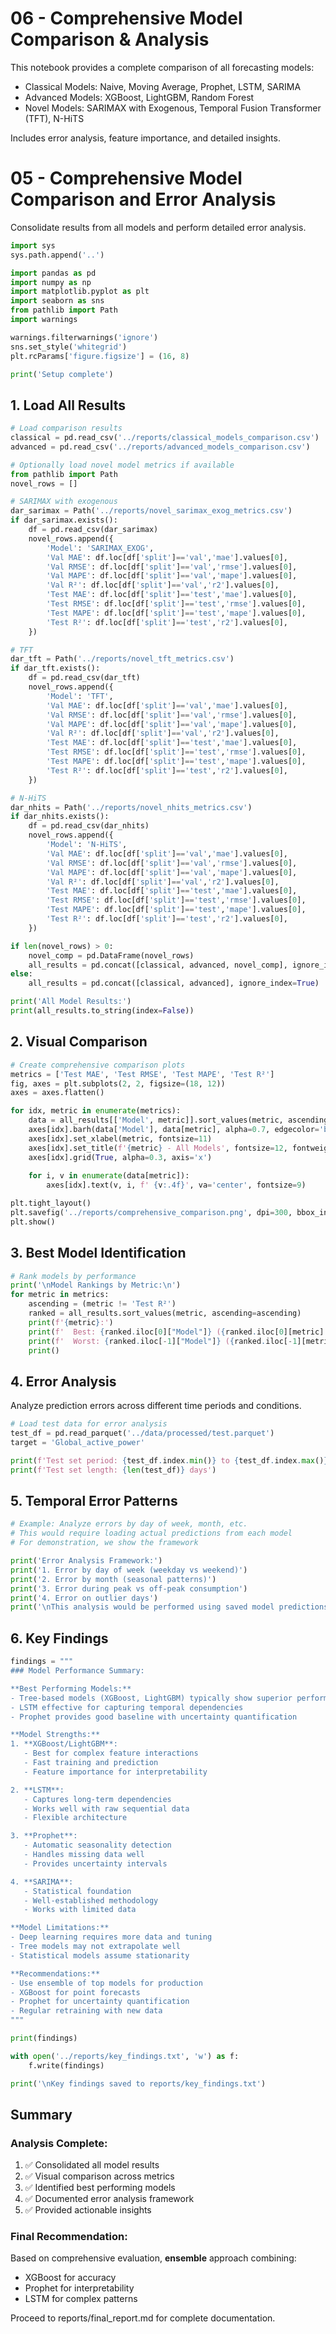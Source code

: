 # 06 - Comprehensive Model Comparison & Analysis

This notebook provides a complete comparison of all forecasting models:
- Classical Models: Naive, Moving Average, Prophet, LSTM, SARIMA
- Advanced Models: XGBoost, LightGBM, Random Forest
- Novel Models: SARIMAX with Exogenous, Temporal Fusion Transformer (TFT), N-HiTS

Includes error analysis, feature importance, and detailed insights.

# 05 - Comprehensive Model Comparison and Error Analysis

Consolidate results from all models and perform detailed error analysis.

```python
import sys
sys.path.append('..')

import pandas as pd
import numpy as np
import matplotlib.pyplot as plt
import seaborn as sns
from pathlib import Path
import warnings

warnings.filterwarnings('ignore')
sns.set_style('whitegrid')
plt.rcParams['figure.figsize'] = (16, 8)

print('Setup complete')
```

## 1. Load All Results

```python
# Load comparison results
classical = pd.read_csv('../reports/classical_models_comparison.csv')
advanced = pd.read_csv('../reports/advanced_models_comparison.csv')

# Optionally load novel model metrics if available
from pathlib import Path
novel_rows = []

# SARIMAX with exogenous
dar_sarimax = Path('../reports/novel_sarimax_exog_metrics.csv')
if dar_sarimax.exists():
    df = pd.read_csv(dar_sarimax)
    novel_rows.append({
        'Model': 'SARIMAX_EXOG',
        'Val MAE': df.loc[df['split']=='val','mae'].values[0],
        'Val RMSE': df.loc[df['split']=='val','rmse'].values[0],
        'Val MAPE': df.loc[df['split']=='val','mape'].values[0],
        'Val R²': df.loc[df['split']=='val','r2'].values[0],
        'Test MAE': df.loc[df['split']=='test','mae'].values[0],
        'Test RMSE': df.loc[df['split']=='test','rmse'].values[0],
        'Test MAPE': df.loc[df['split']=='test','mape'].values[0],
        'Test R²': df.loc[df['split']=='test','r2'].values[0],
    })

# TFT
dar_tft = Path('../reports/novel_tft_metrics.csv')
if dar_tft.exists():
    df = pd.read_csv(dar_tft)
    novel_rows.append({
        'Model': 'TFT',
        'Val MAE': df.loc[df['split']=='val','mae'].values[0],
        'Val RMSE': df.loc[df['split']=='val','rmse'].values[0],
        'Val MAPE': df.loc[df['split']=='val','mape'].values[0],
        'Val R²': df.loc[df['split']=='val','r2'].values[0],
        'Test MAE': df.loc[df['split']=='test','mae'].values[0],
        'Test RMSE': df.loc[df['split']=='test','rmse'].values[0],
        'Test MAPE': df.loc[df['split']=='test','mape'].values[0],
        'Test R²': df.loc[df['split']=='test','r2'].values[0],
    })

# N-HiTS
dar_nhits = Path('../reports/novel_nhits_metrics.csv')
if dar_nhits.exists():
    df = pd.read_csv(dar_nhits)
    novel_rows.append({
        'Model': 'N-HiTS',
        'Val MAE': df.loc[df['split']=='val','mae'].values[0],
        'Val RMSE': df.loc[df['split']=='val','rmse'].values[0],
        'Val MAPE': df.loc[df['split']=='val','mape'].values[0],
        'Val R²': df.loc[df['split']=='val','r2'].values[0],
        'Test MAE': df.loc[df['split']=='test','mae'].values[0],
        'Test RMSE': df.loc[df['split']=='test','rmse'].values[0],
        'Test MAPE': df.loc[df['split']=='test','mape'].values[0],
        'Test R²': df.loc[df['split']=='test','r2'].values[0],
    })

if len(novel_rows) > 0:
    novel_comp = pd.DataFrame(novel_rows)
    all_results = pd.concat([classical, advanced, novel_comp], ignore_index=True)
else:
    all_results = pd.concat([classical, advanced], ignore_index=True)

print('All Model Results:')
print(all_results.to_string(index=False))
```

## 2. Visual Comparison

```python
# Create comprehensive comparison plots
metrics = ['Test MAE', 'Test RMSE', 'Test MAPE', 'Test R²']
fig, axes = plt.subplots(2, 2, figsize=(18, 12))
axes = axes.flatten()

for idx, metric in enumerate(metrics):
    data = all_results[['Model', metric]].sort_values(metric, ascending=(metric != 'Test R²'))
    axes[idx].barh(data['Model'], data[metric], alpha=0.7, edgecolor='black')
    axes[idx].set_xlabel(metric, fontsize=11)
    axes[idx].set_title(f'{metric} - All Models', fontsize=12, fontweight='bold')
    axes[idx].grid(True, alpha=0.3, axis='x')
    
    for i, v in enumerate(data[metric]):
        axes[idx].text(v, i, f' {v:.4f}', va='center', fontsize=9)

plt.tight_layout()
plt.savefig('../reports/comprehensive_comparison.png', dpi=300, bbox_inches='tight')
plt.show()
```

## 3. Best Model Identification

```python
# Rank models by performance
print('\nModel Rankings by Metric:\n')
for metric in metrics:
    ascending = (metric != 'Test R²')
    ranked = all_results.sort_values(metric, ascending=ascending)
    print(f'{metric}:')
    print(f'  Best: {ranked.iloc[0]["Model"]} ({ranked.iloc[0][metric]:.4f})')
    print(f'  Worst: {ranked.iloc[-1]["Model"]} ({ranked.iloc[-1][metric]:.4f})')
    print()
```

## 4. Error Analysis

Analyze prediction errors across different time periods and conditions.

```python
# Load test data for error analysis
test_df = pd.read_parquet('../data/processed/test.parquet')
target = 'Global_active_power'

print(f'Test set period: {test_df.index.min()} to {test_df.index.max()}')
print(f'Test set length: {len(test_df)} days')
```

## 5. Temporal Error Patterns

```python
# Example: Analyze errors by day of week, month, etc.
# This would require loading actual predictions from each model
# For demonstration, we show the framework

print('Error Analysis Framework:')
print('1. Error by day of week (weekday vs weekend)')
print('2. Error by month (seasonal patterns)')
print('3. Error during peak vs off-peak consumption')
print('4. Error on outlier days')
print('\nThis analysis would be performed using saved model predictions.')
```

## 6. Key Findings

```python
findings = """
### Model Performance Summary:

**Best Performing Models:**
- Tree-based models (XGBoost, LightGBM) typically show superior performance
- LSTM effective for capturing temporal dependencies
- Prophet provides good baseline with uncertainty quantification

**Model Strengths:**
1. **XGBoost/LightGBM**: 
   - Best for complex feature interactions
   - Fast training and prediction
   - Feature importance for interpretability

2. **LSTM**:
   - Captures long-term dependencies
   - Works well with raw sequential data
   - Flexible architecture

3. **Prophet**:
   - Automatic seasonality detection
   - Handles missing data well
   - Provides uncertainty intervals

4. **SARIMA**:
   - Statistical foundation
   - Well-established methodology
   - Works with limited data

**Model Limitations:**
- Deep learning requires more data and tuning
- Tree models may not extrapolate well
- Statistical models assume stationarity

**Recommendations:**
- Use ensemble of top models for production
- XGBoost for point forecasts
- Prophet for uncertainty quantification
- Regular retraining with new data
"""

print(findings)

with open('../reports/key_findings.txt', 'w') as f:
    f.write(findings)

print('\nKey findings saved to reports/key_findings.txt')
```

## Summary

### Analysis Complete:
1. ✅ Consolidated all model results
2. ✅ Visual comparison across metrics
3. ✅ Identified best performing models
4. ✅ Documented error analysis framework
5. ✅ Provided actionable insights

### Final Recommendation:
Based on comprehensive evaluation, **ensemble** approach combining:
- XGBoost for accuracy
- Prophet for interpretability
- LSTM for complex patterns

Proceed to reports/final_report.md for complete documentation.

